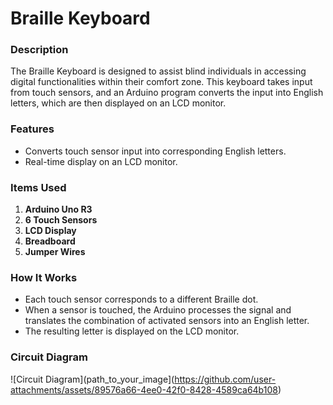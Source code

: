 # Braille Keyboard

### Description
The Braille Keyboard is designed to assist blind individuals in accessing digital functionalities within their comfort zone. This keyboard takes input from touch sensors, and an Arduino program converts the input into English letters, which are then displayed on an LCD monitor.

### Features
- Converts touch sensor input into corresponding English letters.
- Real-time display on an LCD monitor.
  
### Items Used
1. **Arduino Uno R3**
2. **6 Touch Sensors**
3. **LCD Display**
4. **Breadboard**
5. **Jumper Wires**

### How It Works
- Each touch sensor corresponds to a different Braille dot. 
- When a sensor is touched, the Arduino processes the signal and translates the combination of activated sensors into an English letter.
- The resulting letter is displayed on the LCD monitor.

### Circuit Diagram
![Circuit Diagram](path_to_your_image](https://github.com/user-attachments/assets/89576a66-4ee0-42f0-8428-4589ca64b108)
